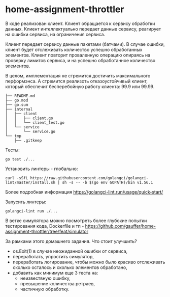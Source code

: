 # home-assignment-throttler

В коде реализован клиент. Клиент обращается к сервису обработки данных. Клиент интеллектуально передает данные сервису, реагирует на ошибки сервиса, на ограничения сервиса. 

Клиент передает сервису данные пакетами (батчами). В случае ошибки, клиент будет отслеживать количество успешно обработанных элементов. Клиент повторит проваленную операцию опираясь на проверку лимитов сервиса, и на успешно обработанное количество элементов.

В целом, имплементация не стремится достичить максимального перформэнса. А стремится реализоть отказоустойчивый клиент, который обеспечит бесперебойную работу клиента: 99.9 или 99.99.

```
├── README.md
├── go.mod
├── go.sum
├── internal
│   ├── client
│   │   ├── client.go
│   │   └── client_test.go
│   └── service
│       └── service.go
└── tmp
    ├── .gitkeep
```

Тесты:
```
go test ./...
```

Установить линтеры - глобально:
```
curl -sSfL https://raw.githubusercontent.com/golangci/golangci-lint/master/install.sh | sh -s -- -b $(go env GOPATH)/bin v1.56.1
```

Более подробная информация https://golangci-lint.run/usage/quick-start/

Запусить линтеры:
```
golangci-lint run ./...
```

В ветке симулятора можно посмотреть более глубокие попытки тестирования кода, Dockerfile и тп - https://github.com/gauffer/home-assignment-throttler/tree/feat/simulator

За рамками этого домашнего задания.
Что стоит улучшить?
- os.Exit(1) в случае неожиданной ошибки от сервиса,
- переработать, упростить симулятор,
- переработать логирование, чтобы можно было красиво отслеживать сколько осталось и сколько элементов обработано,
- добавить как минимум еще 3 теста на:
    - неизвествную ошибку,
    - превышение количества ретраев,
    - частичную обработку.
